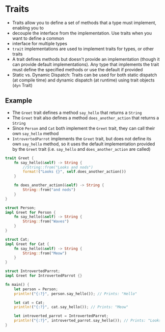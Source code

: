 # Traits

* Traits allow you to define a set of methods that a type must implement, enabling you to
* decouple the interface from the implementation. Use traits when you want to define a common
* interface for multiple types
* `trait` implementations are used to implement traits for types, or other traits
* A trait defines methods but doesn't provide an implementation (though it can provide default
  implementations). Any type that implements the trait must define the specified methods or use
  the default if provided
* Static vs. Dynamic Dispatch: Traits can be used for both static dispatch (at compile time)
  and dynamic dispatch (at runtime) using trait objects (`dyn` Trait)

## Example

* The `Greet` trait defines a method `say_hello` that returns a `String`
* The `Greet` trait also defines a method `does_another_action` that returns a `String`
* Since `Person` and `Cat` both implement the `Greet` trait, they can call their own `say_hello` method
* `IntrovertedParrot` implements the `Greet` trait, but does not define its own `say_hello` method,
  so it uses the default implementation provided by the `Greet` trait (i.e. `say_hello` and `does_another_action` are called)

```rust
trait Greet {
    fn say_hello(&self) -> String {
        //String::from("Looks and nods")
        format!("Looks {}", self.does_another_action())
    }

    fn does_another_action(&self) -> String {
        String::from("and nods")
    }
}

struct Person;
impl Greet for Person {
    fn say_hello(&self) -> String {
        String::from("Waves")
    }
}

struct Cat;
impl Greet for Cat {
    fn say_hello(&self) -> String {
        String::from("Meow")
    }
}

struct IntrovertedParrot;
impl Greet for IntrovertedParrot {}

fn main() {
    let person = Person;
    println!("{:?}", person.say_hello()); // Prints: "Hello"

    let cat = Cat;
    println!("{:?}", cat.say_hello()); // Prints: "Meow"

    let introverted_parrot = IntrovertedParrot;
    println!("{:?}", introverted_parrot.say_hello()); // Prints: "Looks and nods"
}
```

